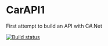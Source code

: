 # CarAPI1
First attempt to build an API with C#.Net

[![Build status](https://ci.appveyor.com/api/projects/status/yyvd2f661d6opktn/branch/master?svg=true)](https://ci.appveyor.com/project/Citrangulo/carapi1/branch/master)
